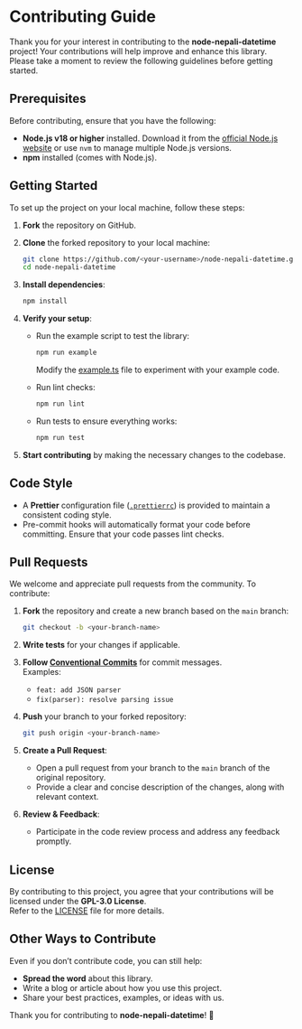 # Contributing Guide

Thank you for your interest in contributing to the **node-nepali-datetime** project!
Your contributions will help improve and enhance this library.
Please take a moment to review the following guidelines before getting started.

## Prerequisites

Before contributing, ensure that you have the following:

- **Node.js v18 or higher** installed. Download it from the [official Node.js website](https://nodejs.org/)
  or use `nvm` to manage multiple Node.js versions.
- **npm** installed (comes with Node.js).

## Getting Started

To set up the project on your local machine, follow these steps:

1. **Fork** the repository on GitHub.
2. **Clone** the forked repository to your local machine:

    ```bash
    git clone https://github.com/<your-username>/node-nepali-datetime.git
    cd node-nepali-datetime
    ```

3. **Install dependencies**:

    ```bash
    npm install
    ```

4. **Verify your setup**:

    - Run the example script to test the library:

        ```bash
        npm run example
        ```

        Modify the [example.ts](./example.ts) file to experiment with your example code.

    - Run lint checks:

        ```bash
        npm run lint
        ```

    - Run tests to ensure everything works:

        ```bash
        npm run test
        ```

5. **Start contributing** by making the necessary changes to the codebase.

## Code Style

- A **Prettier** configuration file ([`.prettierrc`](./.prettierrc)) is provided to maintain a consistent coding style.
- Pre-commit hooks will automatically format your code before committing. Ensure that your code passes lint checks.

## Pull Requests

We welcome and appreciate pull requests from the community. To contribute:

1. **Fork** the repository and create a new branch based on the `main` branch:

    ```bash
    git checkout -b <your-branch-name>
    ```

2. **Write tests** for your changes if applicable.
3. **Follow [Conventional Commits](https://www.conventionalcommits.org/en/v1.0.0/)** for commit messages.  
   Examples:

    - `feat: add JSON parser`
    - `fix(parser): resolve parsing issue`

4. **Push** your branch to your forked repository:

    ```bash
    git push origin <your-branch-name>
    ```

5. **Create a Pull Request**:

    - Open a pull request from your branch to the `main` branch of the original repository.
    - Provide a clear and concise description of the changes, along with relevant context.

6. **Review & Feedback**:

    - Participate in the code review process and address any feedback promptly.

## License

By contributing to this project, you agree that your contributions will be licensed under the **GPL-3.0 License**.  
Refer to the [LICENSE](./LICENSE) file for more details.

## Other Ways to Contribute

Even if you don’t contribute code, you can still help:

- **Spread the word** about this library.
- Write a blog or article about how you use this project.
- Share your best practices, examples, or ideas with us.

Thank you for contributing to **node-nepali-datetime**! 🎉
